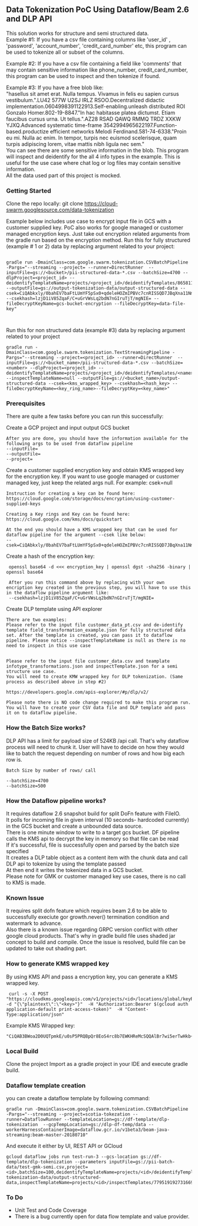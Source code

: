 ## Data Tokenization PoC Using Dataflow/Beam 2.6 and DLP API  

This solution works for structure and semi structured data.   
Example #1: If you have a csv file containing columns like 'user_id' , 'password', 'account_number', 'credit_card_number' etc, this program can be used to tokenize all or subset of the columns.   

Example #2: If you have a csv file containing a field like 'comments' that may contain sensitive information like phone_number, credit_card_number, this program  can be used to inspect and then tokenize if found.  

Example #3: If you have a free blob like:   
"hasellus sit amet erat. Nulla tempus. Vivamus in felis eu sapien cursus vestibulum.".LU42 577W U2SJ IRLZ RSOO.Decentralized didactic implementation.0604998391122913.Self-enabling.unleash distributed ROI Gonzalo Homer.802-19-8847."In hac habitasse platea dictumst. Etiam faucibus cursus urna. Ut tellus.".AZ28 RSAD QAWQ RMMQ TRDZ XXKW YJXQ.Advanced systematic time-frame 3542994965622197.Function-based.productize efficient networks Melodi Ferdinand.581-74-6338."Proin eu mi. Nulla ac enim. In tempor, turpis nec euismod scelerisque, quam turpis adipiscing lorem, vitae mattis nibh ligula nec sem."    
You can see there are some sensitive information in the blob. This program will inspect and deidentify for the all 4 info types in the example. This is useful for the use case where chat log or log files may contain sensitive information.        
All the data used part of this project is mocked.  

### Getting Started

Clone the repo locally: git clone https://cloud-swarm.googlesource.com/data-tokenization

Example below includes use case to encrypt input file in GCS with a customer supplied key. PoC also works for google managed or customer managed encryption keys. Just take out encryption related arguments from the gradle run based on the encryption method. 
Run this for fully structured (example # 1 or 2) data by replacing argument related to your project:  

```

gradle run -DmainClass=com.google.swarm.tokenization.CSVBatchPipeline -Pargs="--streaming --project= --runner=DirectRunner  --inputFile=gs://<bucket>/pii-structured-data-*.csv --batchSize=4700 --dlpProject=<project_id> --deidentifyTemplateName=projects/<project_id>/deidentifyTemplates/8658110966372436613 --outputFile=gs://output-tokenization-data/output-structured-data --csek=CiQAbkxly/0bahEV7baFtLUmYF5pSx0+qdeleHOZmIPBVc7cnRISSQD7JBqXna11NmNa9NzAQuYBnUNnYZ81xAoUYtBFWqzHGklPMRlDgSxGxgzhqQB4zesAboXaHuTBEZM/4VD/C8HsicP6Boh6XXk= --csekhash=lzjD1iV85ZqaF/C+uGrVWsLq2bdN7nGIruTjT/mgNIE= --fileDecryptKeyName=gcs-bucket-encryption --fileDecryptKey=data-file-key"



```
Run this for non structured data (example #3) data by replacing argument related to your project 

```
gradle run -DmainClass=com.google.swarm.tokenization.TextStreamingPipeline -Pargs="--streaming --project=<project_id> --runner=DirectRunner  --inputFile=gs://<bucket_name>/pii-structured-data-*.csv --batchSize=<number> --dlpProject=<project_id> --deidentifyTemplateName=projects/<project_id>/deidentifyTemplates/<name> --inspectTemplateName=null --outputFile=gs://<bucket_name>/output-structured-data --csek=<kms_wrapped_key> --csekhash=<hash_key> --fileDecryptKeyName=<key_ring_name>--fileDecryptKey=<key_name>"
```
### Prerequisites

There are quite a few tasks before you can run this successfully:  

Create a GCP project and input output  GCS bucket  

```
After you are done, you should have the information available for the following args to be used from dataflow pipeline 
--inputFile=
--outputFile=
--project=
```

Create a customer supplied encryption key and obtain KMS wrapped key for the encryption key. If you want to use google managed or customer managed key, just keep the related args null. For example: csek=null 

```
Instruction for creating a key can be found here:
https://cloud.google.com/storage/docs/encryption/using-customer-supplied-keys

Creating a Key rings and Key can be found here:
https://cloud.google.com/kms/docs/quickstart

At the end you should have a KMS wrapped key that can be used for dataflow pipeline for the argument --csek like below:  
--csek=CiQAbkxly/0bahEV7baFtLUmYF5pSx0+qdeleHOZmIPBVc7cnRISSQD7JBqXna11NmNa9NzAQuYBnUNnYZ81xAoUYtBFWqzHGklPMRlDgSxGxgzhqQB4zesAboXaHuTBEZM/4VD/C8HsicP6Boh6XXk=
```
Create a hash of the encryption key:

```
 openssl base64 -d <<< encryption_key | openssl dgst -sha256 -binary | openssl base64
 
 After you run this command above by replacing with your own encription key created in the previous step, you will have to use this in the dataflow pipeline argument like:
 --csekhash=lzjD1iV85ZqaF/C+uGrVWsLq2bdN7nGIruTjT/mgNIE=
```
Create DLP template using API explorer 

```
There are two examples:
Please refer to the input file customer_data_pt.csv and de-identify template field_transformation_example.json for fully structured data set. After the template is created, you can pass it to dataflow pipeline. Please notice --inspectTemplateName is null as there is no need to inspect in this use case


Please refer to the input file customer_data.csv and teamplate infotype_transformations.json and inspectTemplate.json for a semi structure use case.
You will need to create KMW wrapped key for DLP tokenization. (Same process as described above in step #2)

https://developers.google.com/apis-explorer/#p/dlp/v2/

Please note there is NO code change required to make this program run. You will have to create your CSV data file and DLP template and pass it on to dataflow pipeline. 
```
### How the Batch Size works?
DLP API has a limit for payload size of 524KB /api call. That's why dataflow process will need to chunk it.  User will have to decide on how they would like to batch the request depending on number of rows and how big each row is.

```
Batch Size by number of rows/ call

--batchSize=4700
--batchSize=500
```


### How the Dataflow pipeline works?
It requires dataflow 2.6 snapshot build for split DoFn feature with FileIO.  
It polls for incoming file in given interval (10 seconds- hardcoded currently) in the GCS bucket and create a unbounded data source.  
There is one minute window to write to a target gcs bucket.
DF pipeline calls the KMS api to decrypt the key in memory so that file can be read   
If it's successful, file is successfully open and parsed by the batch size specified  
It creates a DLP table object as a content item with the chunk data and call DLP api to tokenize  by using the template passed  
At then end it writes the tokenized data in a GCS bucket.  
Please note for GMK or customer managed key use cases, there is no call to KMS is made.

### Known Issue
It requires split dofn feature which requires beam 2.6 to be able to successfully execiute gor growth.never() termination condition and watermark to advance.  
Also there is a known issue regarding GRPC version conflict with other google cloud products. That's why in gradle build file uses shaded jar concept to build and compile. Once the issue is resolved, build file can be updated to take out shading part.  

### How to generate KMS wrapped key
By using KMS API and pass a encryption key, you can generate a KMS wrapped key.

```
 curl -s -X POST "https://cloudkms.googleapis.com/v1/projects/<id>/locations/global/keyRings/<key_ring_name>/cryptoKeys/<key_name>:encrypt"  -d "{\"plaintext\":\"<key>"}"  -H "Authorization:Bearer $(gcloud auth application-default print-access-token)"  -H "Content-Type:application/json"

```
Example KMS Wrapped key: 

```
"CiQAB3BWoa2D0UQTpmkE/u0sP5PRQBpQr8EoS4rc8b7EWKHReMcSQQAlBr7wi5erTwHkb+hhjrzC7o/uu0xCf8e7/bvUTaNkfIfh+rs9782nDwlrF9EyOhQlXIaNbRRIxroyKekQuES+"
```
### Local Build

Clone the project 
Import as a gradle project in your IDE and execute gradle build.

### Dataflow template creation

you can create a dataflow template by following command:

```
gradle run -DmainClass=com.google.swarm.tokenization.CSVBatchPipeline  -Pargs="--streaming --project=scotia-tokezation --runner=DataflowRunner --templateLocation=gs://df-template/dlp-tokenization  --gcpTempLocation=gs://dlp-df-temp/data --workerHarnessContainerImage=dataflow.gcr.io/v1beta3/beam-java-streaming:beam-master-20180710"
```
And execute it either by UI, REST API or GCloud

```
gcloud dataflow jobs run test-run-3 --gcs-location gs://df-template/dlp-tokenization --parameters inputFile=gs://pii-batch-data/test-gmk-semi.csv,project=<id>,batchSize=100,deidentifyTemplateName=projects/<id>/deidentifyTemplates/6375801268847293878,outputFile=gs://output-tokenization-data/output-structured-data,inspectTemplateName=projects/<id>/inspectTemplates/7795191927316697091 
```
### To Do

- Unit Test and Code Coverage 
- There is a bug currently open for data flow template and value provider.




